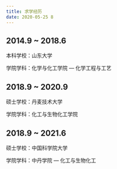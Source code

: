 ```yaml
---
title: 求学经历
date: 2020-05-25 8
---
```


## 2014.9 ~ 2018.6

本科学校：山东大学

学院学科：化学与化工学院 — 化学工程与工艺

## 2018.9 ~ 2020.9

硕士学校：丹麦技术大学

学院学科：化工与生物化工学院

## 2018.9 ~ 2021.6

硕士学校：中国科学院大学

学院学科：中丹学院 — 化工与生物化工
